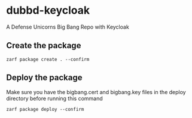 # dubbd-keycloak
A Defense Unicorns Big Bang Repo with Keycloak

## Create the package
```
zarf package create . --confirm
```

## Deploy the package
Make sure you have the bigbang.cert and bigbang.key files in the deploy directory before running this command
```
zarf package deploy --confirm
```
